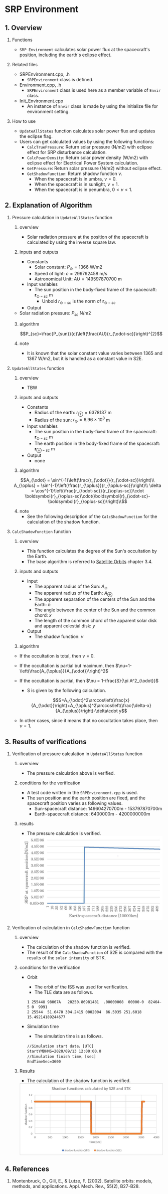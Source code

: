 # SRP Environment

## 1.  Overview

1. Functions
   - `SRP Environment` calculates solar power flux at the spacecraft's position, including the earth's eclipse effect.

2. Related files
   - SRPEnvironment.cpp, .h
     - `SRPEnvironment` class is defined. 
   - Environment.cpp, .h
     - `SRPEnvironment` class is used here as a member variable of `Envir` class.
   - Init_Environment.cpp
     - An instance of `Envir` class is made by using the initialize file for environment setting.

3. How to use
   - `UpdateAllStates` function calculates solar power flux and updates the eclipse flag.
   - Users can get calculated values by using the following functions:
     - `CalcTruePressure`: Return solar pressure (N/m2) with eclipse effect for SRP disturbance calculation.
     - `CalcPowerDensity`: Return solar power density (W/m2) with eclipse effect for Electrical Power System calculation.
     - `GetPressure`: Return solar pressure (N/m2) without eclipse effect.
     - `GetShadowFunction`: Return shadow function $\nu$.
       - When the spacecraft is in umbra, $\nu=0$.
       - When the spacecraft is in sunlight, $\nu=1$.
       - When the spacecraft is in penumbra, $0<\nu<1$.

   

## 2. Explanation of Algorithm
1. Pressure calculation in `UpdateAllStates` function

   1. overview
      - Solar radiation pressure at the position of the spacecraft is calculated by using the inverse square law.

   2. inputs and outputs
      - Constants
        - Solar constant: $P_{\odot} = 1366$ W/m2
        - Speed of light: $c = 299792458$ m/s
        - Astronomical Unit: $AU = 149597870700$ m
      - Input variables
        -  The sun position in the body-fixed frame of the spacecraft: $\boldsymbol{r}_{\odot-sc}$ m
           -  Unbold $r_{\odot-sc}$ is the norm of $\boldsymbol{r}_{\odot-sc}$
      - Output
     - Solar radiation pressure: $P_{sc}$ N/m2

   3. algorithm
      ```math
      P_{sc}=\frac{P_{sun}}{c}\left(\frac{AU}{r_{\odot-sc}}\right)^{2}
      ```
      
   4. note
      - It is known that the solar constant value varies between 1365 and 1367 W/m2, but it is handled as a constant value in S2E. 
   
2. `UpdateAllStates` function
   1. overview
      - TBW

   2. inputs and outputs
      - Constants
        - Radius of the earth: $r_{\oplus}=6378137$ m
        - Radius of the sun: $r_{\odot}=6.96\times10^{8}$ m
      - Input variables
        - The sun position in the body-fixed frame of the spacecraft: $\boldsymbol{r}_{\odot-sc}$ m
        - The earth position in the body-fixed frame of the spacecraft: $\boldsymbol{r}_{\oplus-sc}$ m
      - Output
        - none

   3. algorithm
   ```math
   A_{\odot} = \sin^{-1}\left(\frac{r_{\odot}}{r_{\odot-sc}}\right)\\
   A_{\oplus} = \sin^{-1}\left(\frac{r_{\oplus}}{r_{\oplus-sc}}\right)\\
   \delta = \cos^{-1}\left(\frac{r_{\odot-sc}}{r_{\oplus-sc}}\cdot \boldsymbol{r}_{\oplus-sc}\cdot(\boldsymbol{r}_{\odot-sc}-\boldsymbol{r}_{\oplus-sc})\right)\\
   ```
   
   4. note
      - See the following description of the `CalcShadowFunction` for the calculation of the shadow function.

3. `CalcShadowFunction` function
   1. overview
      - This function calculates the degree of the Sun's occultation by the Earth.
      - The base algorithm is referred to [Satellite Orbits](https://www.springer.com/jp/book/9783540672807) chapter 3.4. 

   2. inputs and outputs
      - Input
         - The apparent radius of the Sun: $A_{\odot}$
         - The apparent radius of the Earth: $A_{\oplus}$
         - The apparent separation of the centers of the Sun and the Earth: $\delta$
         - The angle between the center of the Sun and the common chord: $x$
         - The length of the common chord of the apparent solar disk and apparent celestial disk: $y$
      - Output
         - The shadow function: $\nu$

   3. algorithm
     - If the occultation is total, then $\nu=0$.
      - If the occultation is partial but maximum, then $\nu=1-\left(\frac{A_{\oplus}}{A_{\odot}}\right)^2$
      - If the occultation is partial, then $\nu = 1-\frac{S}{\pi A^2_{\odot}}$
         - S is given by the following calculation.

         ```math
         S=A_{\odot}^2\arccos\left(\frac{x}{A_{\odot}}\right)+A_{\oplus}^2\arccos\left(\frac{\delta-x}{A_{\oplus}}\right)-\delta\cdot y
         ```
      - In other cases, since it means that no occultation takes place, then $\nu=1$.


## 3. Results of verifications

1. Verification of pressure calculation in `UpdateAllStates` function
   1. overview
      - The pressure calculation above is verified.
      
   2. conditions for the verification
      - A test code written in the `SRPEnvironment.cpp` is used.
      - The sun position and the earth position are fixed, and the spacecraft position varies as following values.
        - Sun-spacecraft distance: 149604270700m - 153797870700m
        - Earth-spacecraft distance: 6400000m - 4200000000m

   3. results
      - The pressure calculation is verified.

      <img src="./figs/Result_SRP_calculation.JPG" alt="SummaryCalculationTime" style="zoom: 50%;" />

2. Verification of calculation in `CalcShadowFunction` function
   1. overview
      - The calculation of the shadow function is verified.
      - The result of the `CalcShadowFunction` of S2E is compared with the results of the `solar intensity` of STK.

   2. conditions for the verification
      - Orbit
         - The orbit of the ISS was used for verification.
         - The TLE data are as follows.
         ```
         1 25544U 98067A   20250.86981481  .00000008  00000-0  82464-5 0  9991
         2 25544  51.6470 304.2415 0002004  86.5035 251.6018 15.49214189244677
         ```
      
      - Simulation time
         - The simulation time is as follows.
         ```
         //Simulation start date，[UTC]
         StartYMDHMS=2020/09/13 12:00:00.0
         //Simulation finish time，[sec]
         EndTimeSec=3600
         ```

   3. Results
      - The calculation of the shadow function is verified.
      <img src="./figs/Result_SRPEnvironment_shadowfunction.jpg" alt="Result_SRPEnvironment_shadowfunction" style="zoom: 50%;" />


## 4. References
1. Montenbruck, O., Gill, E., & Lutze, F. (2002). Satellite orbits: models, methods, and applications. Appl. Mech. Rev., 55(2), B27-B28.